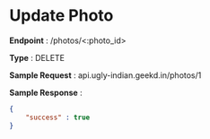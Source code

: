 # Update Photo
**Endpoint** : /photos/<:photo_id>

**Type**	 : DELETE

**Sample Request** : api.ugly-indian.geekd.in/photos/1

**Sample Response** :
```json
{
	"success" : true
}
```